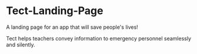# Tect-Landing-Page
A landing page for an app that will save people's lives!




Tect helps teachers convey information to emergency personnel seamlessly and silently.
